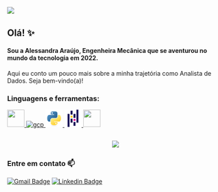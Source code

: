 ![](https://komarev.com/ghpvc/?username=alearauj)

## Olá!  ✨

#### Sou a Alessandra Araújo, Engenheira Mecânica que se aventurou no mundo da tecnologia em 2022. 

Aqui eu conto um pouco mais sobre a minha trajetória como Analista de Dados. Seja bem-vindo(a)!

<h3 align="left">Linguagens e ferramentas:</h3>
</a> <a href="https://powerbi.microsoft.com" target="_blank" rel="noreferrer"> <img src="https://github.com/microsoft/PowerBI-Icons/blob/main/PNG/Power-BI.png"width="40" height=40"/>
</a> <a href="https://cloud.google.com" target="_blank" rel="noreferrer"> <img src="https://www.vectorlogo.zone/logos/google_cloud/google_cloud-icon.svg" alt="gcp" width="40" height="40"/> 
</a> <a href="https://www.python.org" target="_blank" rel="noreferrer"> <img src="https://raw.githubusercontent.com/devicons/devicon/master/icons/python/python-original.svg" alt="python" width="40" height="40"/>
</a> <a href="https://pandas.pydata.org/" target="_blank" rel="noreferrer"> <img src="https://raw.githubusercontent.com/devicons/devicon/2ae2a900d2f041da66e950e4d48052658d850630/icons/pandas/pandas-original.svg" alt="pandas" width="40" height="40"/> 
</a> <a href="https://www.microsoft.com" target="_blank" rel="noreferrer">  <img src="https://github.com/sempostma/office365-icons/blob/master/png/1024/excel.png"width="40" height=40"/>


##
<div align="center">
  <a href="https://github.com/alearauj">
  <img height="180em" src="https://github-readme-stats.vercel.app/api?username=alearauj&show_icons=true&theme=buefy&include_all_commits=true&count_private=true"/>
</a>
</div>

### Entre em contato 📫

[![Gmail Badge](https://img.shields.io/badge/-alessandrap.araujo36@gmail.com-6633cc?style=flat-square&logo=Gmail&logoColor=white&link=mailto:alessandrap.araujo36@gmail.com)](mailto:alessandrap.araujo36@gmail.com)
[![Linkedin Badge](https://img.shields.io/badge/-Alessandra_Araújo-6633cc?style=flat-square&logo=Linkedin&logoColor=white&link=https://www.linkedin.com/in/alessandrap-araujo/)](https://www.linkedin.com/in/alessandrap-araujo/) 
